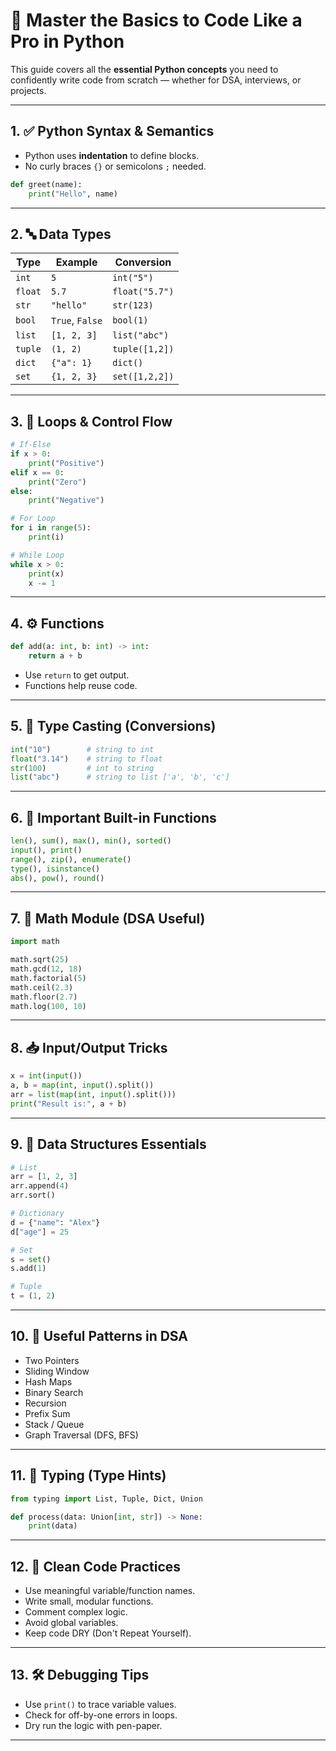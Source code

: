
# 🧠 Master the Basics to Code Like a Pro in Python

This guide covers all the **essential Python concepts** you need to confidently write code from scratch — whether for DSA, interviews, or projects.

---

## 1. ✅ Python Syntax & Semantics

- Python uses **indentation** to define blocks.
- No curly braces `{}` or semicolons `;` needed.

```python
def greet(name):
    print("Hello", name)
```

---

## 2. 🔤 Data Types

| Type   | Example           | Conversion     |
|--------|-------------------|----------------|
| `int`  | `5`               | `int("5")`     |
| `float`| `5.7`             | `float("5.7")` |
| `str`  | `"hello"`         | `str(123)`     |
| `bool` | `True`, `False`   | `bool(1)`      |
| `list` | `[1, 2, 3]`       | `list("abc")`  |
| `tuple`| `(1, 2)`          | `tuple([1,2])` |
| `dict` | `{"a": 1}`        | `dict()`       |
| `set`  | `{1, 2, 3}`       | `set([1,2,2])` |

---

## 3. 🔁 Loops & Control Flow

```python
# If-Else
if x > 0:
    print("Positive")
elif x == 0:
    print("Zero")
else:
    print("Negative")

# For Loop
for i in range(5):
    print(i)

# While Loop
while x > 0:
    print(x)
    x -= 1
```

---

## 4. ⚙️ Functions

```python
def add(a: int, b: int) -> int:
    return a + b
```

- Use `return` to get output.
- Functions help reuse code.

---

## 5. 🔄 Type Casting (Conversions)

```python
int("10")        # string to int
float("3.14")    # string to float
str(100)         # int to string
list("abc")      # string to list ['a', 'b', 'c']
```

---

## 6. 🎯 Important Built-in Functions

```python
len(), sum(), max(), min(), sorted()
input(), print()
range(), zip(), enumerate()
type(), isinstance()
abs(), pow(), round()
```

---

## 7. 🧮 Math Module (DSA Useful)

```python
import math

math.sqrt(25)
math.gcd(12, 18)
math.factorial(5)
math.ceil(2.3)
math.floor(2.7)
math.log(100, 10)
```

---

## 8. 📥 Input/Output Tricks

```python
x = int(input())
a, b = map(int, input().split())
arr = list(map(int, input().split()))
print("Result is:", a + b)
```

---

## 9. 🎒 Data Structures Essentials

```python
# List
arr = [1, 2, 3]
arr.append(4)
arr.sort()

# Dictionary
d = {"name": "Alex"}
d["age"] = 25

# Set
s = set()
s.add(1)

# Tuple
t = (1, 2)
```

---

## 10. 🧠 Useful Patterns in DSA

- Two Pointers
- Sliding Window
- Hash Maps
- Binary Search
- Recursion
- Prefix Sum
- Stack / Queue
- Graph Traversal (DFS, BFS)

---

## 11. 🧪 Typing (Type Hints)

```python
from typing import List, Tuple, Dict, Union

def process(data: Union[int, str]) -> None:
    print(data)
```

---

## 12. 🧹 Clean Code Practices

- Use meaningful variable/function names.
- Write small, modular functions.
- Comment complex logic.
- Avoid global variables.
- Keep code DRY (Don't Repeat Yourself).

---

## 13. 🛠️ Debugging Tips

- Use `print()` to trace variable values.
- Check for off-by-one errors in loops.
- Dry run the logic with pen-paper.

---

